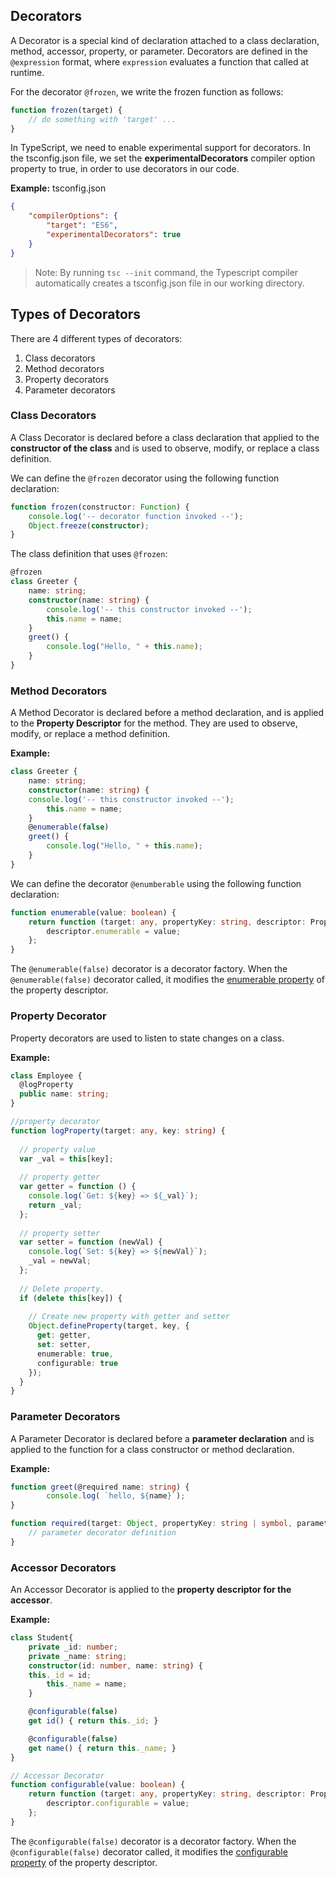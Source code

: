## Decorators

A Decorator is a special kind of declaration attached to a class declaration, method, accessor, property, or parameter. Decorators are defined in the `@expression` format, where `expression` evaluates a function that called at runtime.

For the decorator `@frozen`, we write the frozen function as follows:
```typescript
function frozen(target) {
    // do something with 'target' ...
}
```

In TypeScript, we need to enable experimental support for decorators. In the tsconfig.json file, we set the **experimentalDecorators** compiler option property to true, in order to use decorators in our code.

**Example:** tsconfig.json
```json
{
    "compilerOptions": {
        "target": "ES6",
        "experimentalDecorators": true
    }
}
```

> Note:  By running `tsc --init`  command, the Typescript compiler automatically creates a tsconfig.json file in our working directory.

## Types of Decorators

There are 4 different types of decorators:

1. Class decorators
2. Method decorators
3. Property decorators
4. Parameter decorators


### Class Decorators 
A Class Decorator is declared before a class declaration that applied to the **constructor of the class** and is used to observe, modify, or replace a class definition.

We can define the `@frozen` decorator using the following function declaration:
```typescript
function frozen(constructor: Function) {
    console.log('-- decorator function invoked --');
    Object.freeze(constructor);
}
```
The class definition that uses `@frozen`:
```typescript
@frozen
class Greeter {
    name: string;
    constructor(name: string) {
	    console.log('-- this constructor invoked --');
        this.name = name;
    }
    greet() {
        console.log("Hello, " + this.name);
    }
}
```
### Method Decorators
 
A Method Decorator is declared before a method declaration, and is applied to the **Property Descriptor** for the method. They are used to observe, modify, or replace a method definition. 

**Example:**
```typescript
class Greeter {
    name: string;
    constructor(name: string) {
    console.log('-- this constructor invoked --');
        this.name = name;
    }
    @enumerable(false)
    greet() {
        console.log("Hello, " + this.name);
    }
}
```
We can define the decorator `@enumberable` using the following function declaration:
```typescript
function enumerable(value: boolean) {
    return function (target: any, propertyKey: string, descriptor: PropertyDescriptor) {
        descriptor.enumerable = value;
    };
}
```
The `@enumerable(false)` decorator is a decorator factory. When the `@enumerable(false)` decorator called, it modifies the [enumerable property](https://javascript.info/property-descriptors) of the property descriptor.

###  Property Decorator

Property decorators are used to listen to state changes on a class. 

**Example:**
```typescript
class Employee { 
  @logProperty
  public name: string;
}

//property decorator
function logProperty(target: any, key: string) {
 
  // property value
  var _val = this[key];
 
  // property getter
  var getter = function () {
    console.log(`Get: ${key} => ${_val}`);
    return _val;
  };
 
  // property setter
  var setter = function (newVal) {
    console.log(`Set: ${key} => ${newVal}`);
    _val = newVal;
  };
 
  // Delete property.
  if (delete this[key]) {
 
    // Create new property with getter and setter
    Object.defineProperty(target, key, {
      get: getter,
      set: setter,
      enumerable: true,
      configurable: true
    });
  }
}
```
### Parameter Decorators 

A Parameter Decorator is declared before a **parameter declaration** and is applied to the function for a class constructor or method declaration.

**Example:**
```typescript
function greet(@required name: string) {
        console.log( `hello, ${name}`);
}

function required(target: Object, propertyKey: string | symbol, parameterIndex: number) {
    // parameter decorator definition
}
```

### Accessor Decorators

An Accessor Decorator is applied to the **property descriptor for the accessor**.

**Example:**
```typescript
class Student{
    private _id: number;
    private _name: string;
    constructor(id: number, name: string) {
 	this._id = id;
        this._name = name;       
    }

    @configurable(false)
    get id() { return this._id; }

    @configurable(false)
    get name() { return this._name; }
}

// Accessor Decorator
function configurable(value: boolean) {
    return function (target: any, propertyKey: string, descriptor: PropertyDescriptor) {
        descriptor.configurable = value;
    };
}
```

The `@configurable(false)` decorator is a decorator factory. When the `@configurable(false)` decorator called, it modifies the [configurable property](https://javascript.info/property-descriptors) of the property descriptor.

